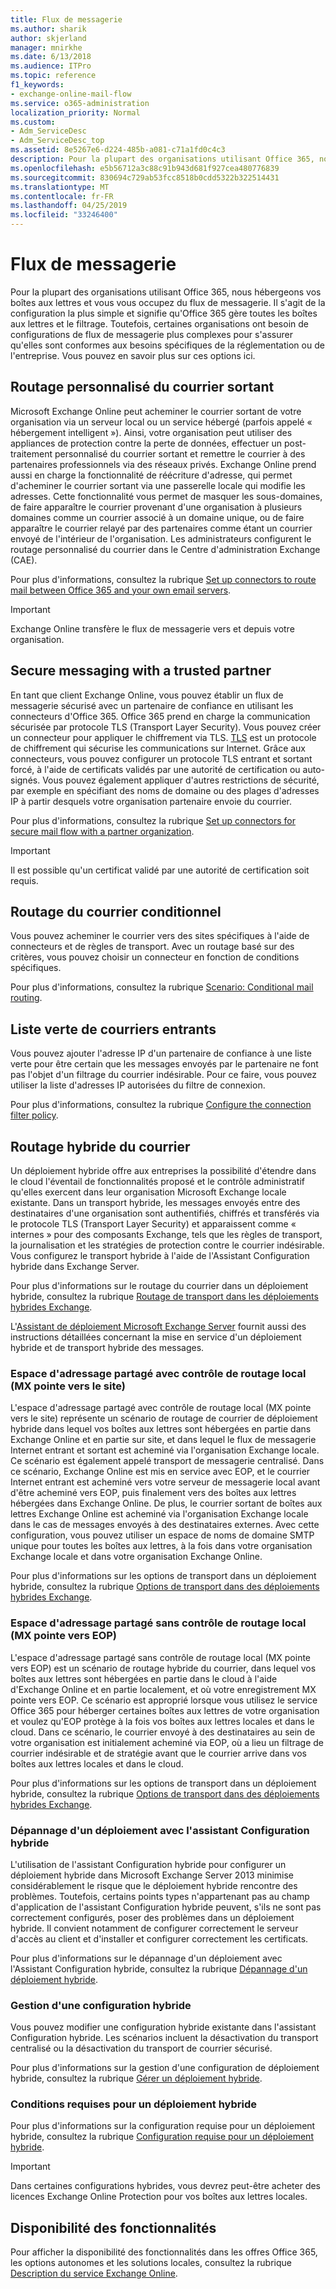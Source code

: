 ```yaml
---
title: Flux de messagerie
ms.author: sharik
author: skjerland
manager: mnirkhe
ms.date: 6/13/2018
ms.audience: ITPro
ms.topic: reference
f1_keywords:
- exchange-online-mail-flow
ms.service: o365-administration
localization_priority: Normal
ms.custom:
- Adm_ServiceDesc
- Adm_ServiceDesc_top
ms.assetid: 8e5267e6-d224-485b-a081-c71a1fd0c4c3
description: Pour la plupart des organisations utilisant Office 365, nous hébergeons vos boîtes aux lettres et vous vous occupez du flux de messagerie. Il s'agit de la configuration la plus simple et signifie qu'Office 365 gère toutes les boîtes aux lettres et le filtrage. Toutefois, certaines organisations ont besoin de configurations de flux de messagerie plus complexes pour s'assurer qu'elles sont conformes aux besoins spécifiques de la réglementation ou de l'entreprise. Vous pouvez en savoir plus sur ces options ici.
ms.openlocfilehash: e5b56712a3c88c91b943d681f927cea480776839
ms.sourcegitcommit: 830694c729ab53fcc8518b0cdd5322b322514431
ms.translationtype: MT
ms.contentlocale: fr-FR
ms.lasthandoff: 04/25/2019
ms.locfileid: "33246400"
---
```

# <a name="mail-flow"></a>Flux de messagerie

Pour la plupart des organisations utilisant Office 365, nous hébergeons vos boîtes aux lettres et vous vous occupez du flux de messagerie. Il s'agit de la configuration la plus simple et signifie qu'Office 365 gère toutes les boîtes aux lettres et le filtrage. Toutefois, certaines organisations ont besoin de configurations de flux de messagerie plus complexes pour s'assurer qu'elles sont conformes aux besoins spécifiques de la réglementation ou de l'entreprise. Vous pouvez en savoir plus sur ces options ici. 
  
## <a name="custom-routing-of-outbound-email"></a>Routage personnalisé du courrier sortant

Microsoft Exchange Online peut acheminer le courrier sortant de votre organisation via un serveur local ou un service hébergé (parfois appelé « hébergement intelligent »). Ainsi, votre organisation peut utiliser des appliances de protection contre la perte de données, effectuer un post-traitement personnalisé du courrier sortant et remettre le courrier à des partenaires professionnels via des réseaux privés. Exchange Online prend aussi en charge la fonctionnalité de réécriture d'adresse, qui permet d'acheminer le courrier sortant via une passerelle locale qui modifie les adresses. Cette fonctionnalité vous permet de masquer les sous-domaines, de faire apparaître le courrier provenant d'une organisation à plusieurs domaines comme un courrier associé à un domaine unique, ou de faire apparaître le courrier relayé par des partenaires comme étant un courrier envoyé de l'intérieur de l'organisation. Les administrateurs configurent le routage personnalisé du courrier dans le Centre d'administration Exchange (CAE).
  
Pour plus d'informations, consultez la rubrique [Set up connectors to route mail between Office 365 and your own email servers](http://technet.microsoft.com/library/2e93fd60-a5ef-4e64-8e62-2b862b2d1033.aspx).
  
> [!IMPORTANT]
> Exchange Online transfère le flux de messagerie vers et depuis votre organisation. 
  
## <a name="secure-messaging-with-a-trusted-partner"></a>Secure messaging with a trusted partner

En tant que client Exchange Online, vous pouvez établir un flux de messagerie sécurisé avec un partenaire de confiance en utilisant les connecteurs d'Office 365. Office 365 prend en charge la communication sécurisée par protocole TLS (Transport Layer Security). Vous pouvez créer un connecteur pour appliquer le chiffrement via TLS. [TLS](https://technet.microsoft.com/en-us/library/mt163898.aspx) est un protocole de chiffrement qui sécurise les communications sur Internet. Grâce aux connecteurs, vous pouvez configurer un protocole TLS entrant et sortant forcé, à l'aide de certificats validés par une autorité de certification ou auto-signés. Vous pouvez également appliquer d'autres restrictions de sécurité, par exemple en spécifiant des noms de domaine ou des plages d'adresses IP à partir desquels votre organisation partenaire envoie du courrier. 
  
Pour plus d'informations, consultez la rubrique [Set up connectors for secure mail flow with a partner organization](http://technet.microsoft.com/library/1ce4d6a4-41ba-4d1e-9ca9-e826252c1041.aspx).
  
> [!IMPORTANT]
> Il est possible qu'un certificat validé par une autorité de certification soit requis. 
  
## <a name="conditional-mail-routing"></a>Routage du courrier conditionnel

Vous pouvez acheminer le courrier vers des sites spécifiques à l'aide de connecteurs et de règles de transport. Avec un routage basé sur des critères, vous pouvez choisir un connecteur en fonction de conditions spécifiques.
  
Pour plus d'informations, consultez la rubrique [Scenario: Conditional mail routing](http://technet.microsoft.com/library/82d105e2-e955-4e03-99c3-3314a5d21a4c.aspx).
  
## <a name="incoming-mail-safe-list"></a>Liste verte de courriers entrants

Vous pouvez ajouter l'adresse IP d'un partenaire de confiance à une liste verte pour être certain que les messages envoyés par le partenaire ne font pas l'objet d'un filtrage du courrier indésirable. Pour ce faire, vous pouvez utiliser la liste d'adresses IP autorisées du filtre de connexion.
  
Pour plus d'informations, consultez la rubrique [Configure the connection filter policy](http://technet.microsoft.com/library/6ae78c12-7bbe-44fa-ab13-c3768387d0e3.aspx).
  
## <a name="hybrid-email-routing"></a>Routage hybride du courrier

Un déploiement hybride offre aux entreprises la possibilité d'étendre dans le cloud l'éventail de fonctionnalités proposé et le contrôle administratif qu'elles exercent dans leur organisation Microsoft Exchange locale existante. Dans un transport hybride, les messages envoyés entre des destinataires d'une organisation sont authentifiés, chiffrés et transférés via le protocole TLS (Transport Layer Security) et apparaissent comme « internes » pour des composants Exchange, tels que les règles de transport, la journalisation et les stratégies de protection contre le courrier indésirable. Vous configurez le transport hybride à l'aide de l'Assistant Configuration hybride dans Exchange Server.
  
Pour plus d'informations sur le routage du courrier dans un déploiement hybride, consultez la rubrique [Routage de transport dans les déploiements hybrides Exchange](https://go.microsoft.com/fwlink/p/?LinkId=271757).
  
L'[Assistant de déploiement Microsoft Exchange Server](https://go.microsoft.com/fwlink/p/?LinkId=287036) fournit aussi des instructions détaillées concernant la mise en service d'un déploiement hybride et de transport hybride des messages. 
  
### <a name="shared-address-space-with-on-premises-routing-control-mx-points-to-on-premises"></a>Espace d'adressage partagé avec contrôle de routage local (MX pointe vers le site)

L'espace d'adressage partagé avec contrôle de routage local (MX pointe vers le site) représente un scénario de routage de courrier de déploiement hybride dans lequel vos boîtes aux lettres sont hébergées en partie dans Exchange Online et en partie sur site, et dans lequel le flux de messagerie Internet entrant et sortant est acheminé via l'organisation Exchange locale. Ce scénario est également appelé transport de messagerie centralisé. Dans ce scénario, Exchange Online est mis en service avec EOP, et le courrier Internet entrant est acheminé vers votre serveur de messagerie local avant d'être acheminé vers EOP, puis finalement vers des boîtes aux lettres hébergées dans Exchange Online. De plus, le courrier sortant de boîtes aux lettres Exchange Online est acheminé via l'organisation Exchange locale dans le cas de messages envoyés à des destinataires externes. Avec cette configuration, vous pouvez utiliser un espace de noms de domaine SMTP unique pour toutes les boîtes aux lettres, à la fois dans votre organisation Exchange locale et dans votre organisation Exchange Online. 
  
Pour plus d'informations sur les options de transport dans un déploiement hybride, consultez la rubrique [Options de transport dans des déploiements hybrides Exchange](https://go.microsoft.com/fwlink/p/?LinkID=271758).
  
### <a name="shared-address-space-without-on-premises-routing-control-mx-points-to-eop"></a>Espace d'adressage partagé sans contrôle de routage local (MX pointe vers EOP)

L'espace d'adressage partagé sans contrôle de routage local (MX pointe vers EOP) est un scénario de routage hybride du courrier, dans lequel vos boîtes aux lettres sont hébergées en partie dans le cloud à l'aide d'Exchange Online et en partie localement, et où votre enregistrement MX pointe vers EOP. Ce scénario est approprié lorsque vous utilisez le service Office 365 pour héberger certaines boîtes aux lettres de votre organisation et voulez qu'EOP protège à la fois vos boîtes aux lettres locales et dans le cloud. Dans ce scénario, le courrier envoyé à des destinataires au sein de votre organisation est initialement acheminé via EOP, où a lieu un filtrage de courrier indésirable et de stratégie avant que le courrier arrive dans vos boîtes aux lettres locales et dans le cloud. 
  
Pour plus d'informations sur les options de transport dans un déploiement hybride, consultez la rubrique [Options de transport dans des déploiements hybrides Exchange](https://go.microsoft.com/fwlink/p/?LinkID=271758).
  
### <a name="troubleshooting-a-deployment-with-the-hybrid-configuration-wizard"></a>Dépannage d'un déploiement avec l'assistant Configuration hybride

L'utilisation de l'assistant Configuration hybride pour configurer un déploiement hybride dans Microsoft Exchange Server 2013 minimise considérablement le risque que le déploiement hybride rencontre des problèmes. Toutefois, certains points types n'appartenant pas au champ d'application de l'assistant Configuration hybride peuvent, s'ils ne sont pas correctement configurés, poser des problèmes dans un déploiement hybride. Il convient notamment de configurer correctement le serveur d'accès au client et d'installer et configurer correctement les certificats.
  
Pour plus d'informations sur le dépannage d'un déploiement avec l'Assistant Configuration hybride, consultez la rubrique [Dépannage d'un déploiement hybride](https://go.microsoft.com/fwlink/p/?LinkId=271040).
  
### <a name="managing-a-hybrid-configuration"></a>Gestion d'une configuration hybride

Vous pouvez modifier une configuration hybride existante dans l'assistant Configuration hybride. Les scénarios incluent la désactivation du transport centralisé ou la désactivation du transport de courrier sécurisé.
  
Pour plus d'informations sur la gestion d'une configuration de déploiement hybride, consultez la rubrique [Gérer un déploiement hybride](https://go.microsoft.com/fwlink/p/?LinkId=271044).
  
### <a name="hybrid-deployment-requirements"></a>Conditions requises pour un déploiement hybride

Pour plus d'informations sur la configuration requise pour un déploiement hybride, consultez la rubrique [Configuration requise pour un déploiement hybride](https://go.microsoft.com/fwlink/p/?LinkId=271759).
  
> [!IMPORTANT]
> Dans certaines configurations hybrides, vous devrez peut-être acheter des licences Exchange Online Protection pour vos boîtes aux lettres locales. 
  
## <a name="feature-availability"></a>Disponibilité des fonctionnalités

Pour afficher la disponibilité des fonctionnalités dans les offres Office 365, les options autonomes et les solutions locales, consultez la rubrique [Description du service Exchange Online](exchange-online-service-description.md).
  

